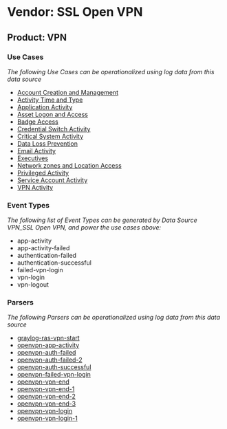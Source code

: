 Vendor: SSL Open VPN
====================
Product: VPN
------------

### Use Cases

_The following Use Cases can be operationalized using log data from this data source_

* [Account Creation and Management](../UseCases/usecase_account_creation_and_management.md)
* [Activity Time  and Type](../UseCases/usecase_activity_time__and_type.md)
* [Application Activity](../UseCases/usecase_application_activity.md)
* [Asset Logon and Access](../UseCases/usecase_asset_logon_and_access.md)
* [Badge Access](../UseCases/usecase_badge_access.md)
* [Credential Switch Activity](../UseCases/usecase_credential_switch_activity.md)
* [Critical System Activity](../UseCases/usecase_critical_system_activity.md)
* [Data Loss Prevention](../UseCases/usecase_data_loss_prevention.md)
* [Email Activity](../UseCases/usecase_email_activity.md)
* [Executives](../UseCases/usecase_executives.md)
* [Network zones and Location Access](../UseCases/usecase_network_zones_and_location_access.md)
* [Privileged Activity](../UseCases/usecase_privileged_activity.md)
* [Service Account Activity](../UseCases/usecase_service_account_activity.md)
* [VPN Activity](../UseCases/usecase_vpn_activity.md)


### Event Types

_The following list of Event Types can be generated by Data Source VPN_SSL Open VPN, and power the use cases above:_

- app-activity
- app-activity-failed
- authentication-failed
- authentication-successful
- failed-vpn-login
- vpn-login
- vpn-logout


### Parsers

_The following Parsers can be operationalized using log data from this data source_

* [graylog-ras-vpn-start](../Parsers/parserContent_graylog-ras-vpn-start.md)
* [openvpn-app-activity](../Parsers/parserContent_openvpn-app-activity.md)
* [openvpn-auth-failed](../Parsers/parserContent_openvpn-auth-failed.md)
* [openvpn-auth-failed-2](../Parsers/parserContent_openvpn-auth-failed-2.md)
* [openvpn-auth-successful](../Parsers/parserContent_openvpn-auth-successful.md)
* [openvpn-failed-vpn-login](../Parsers/parserContent_openvpn-failed-vpn-login.md)
* [openvpn-vpn-end](../Parsers/parserContent_openvpn-vpn-end.md)
* [openvpn-vpn-end-1](../Parsers/parserContent_openvpn-vpn-end-1.md)
* [openvpn-vpn-end-2](../Parsers/parserContent_openvpn-vpn-end-2.md)
* [openvpn-vpn-end-3](../Parsers/parserContent_openvpn-vpn-end-3.md)
* [openvpn-vpn-login](../Parsers/parserContent_openvpn-vpn-login.md)
* [openvpn-vpn-login-1](../Parsers/parserContent_openvpn-vpn-login-1.md)
